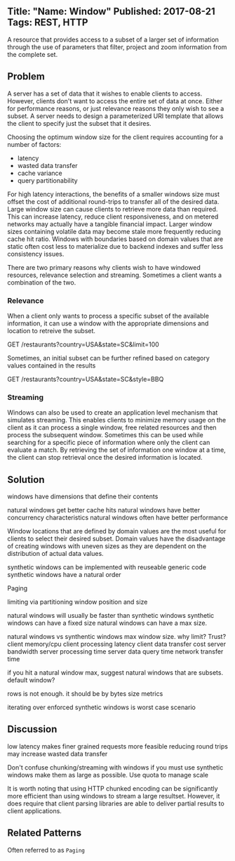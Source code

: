 Title: "Name: Window"
Published: 2017-08-21
Tags: REST, HTTP
---

A resource that provides access to a subset of a larger set of information through the use of parameters that filter, project and zoom information from the complete set.

## Problem
A server has a set of data that it wishes to enable clients to access.  However, clients don't want to access the entire set of data at once.  Either for performance reasons, or just relevance reasons they only wish to see a subset.  A server needs to design a parameterized URI template that allows the client to specify just the subset that it desires.

Choosing the optimum window size for the client requires accounting for a number of factors:
- latency
- wasted data transfer
- cache variance
- query partitionability

For high latency interactions, the benefits of a smaller windows size must offset the cost of additional round-trips to transfer all of the desired data.
Large window size can cause clients to retrieve more data than required.  This can increase latency, reduce client responsiveness, and on metered networks may actually have a tangible financial impact.
Larger window sizes containing volatile data may become stale more frequently reducing cache hit ratio.
Windows with boundaries based on domain values that are static often cost less to materialize due to backend indexes and suffer less consistency issues.

There are two primary reasons why clients wish to have windowed resources, relevance selection and streaming.  Sometimes a client wants a combination of the two.

### Relevance
When a client only wants to process a specific subset of the available information, it can use a window with the appropriate dimensions and location to retreive the subset. 

   GET /restaurants?country=USA&state=SC&limit=100

Sometimes, an initial subset can be further refined based on category values contained in the results

   GET /restaurants?country=USA&state=SC&style=BBQ

### Streaming
Windows can also be used to create an application level mechanism that simulates streaming.  This enables clients to minimize memory usage on the client as it can process a single window, free related resources and then process the subsequent window.  Sometimes this can be used while searching for a specific piece of information where only the client can evaluate a match.  By retrieving the set of information one window at a time, the client can stop retrieval once the desired information is located.  


## Solution
windows have dimensions that define their contents

natural windows get better cache hits
natural windows have better concurrency characteristics
natural windows often have better performance

Window locations that are defined by domain values are the most useful for clients to select their desired subset.  Domain values have the disadvantage of creating  windows with uneven sizes as they are dependent on the distribution of actual data values.   


synthetic windows can be implemented with reuseable generic code
synthetic windows have a natural order


Paging

limiting via partitioning
window position and size

natural windows will usually be faster than synthetic windows
synthetic windows can have a fixed size 
natural windows can have a max size.

natural windows vs synthentic windows
max window size.  why limit? Trust? 
client memory/cpu
client processing latency
client data transfer cost
server bandwidth
server processing time
server data query time
network transfer time

if you hit a natural window max, suggest natural windows that are subsets.  
default window?

rows is not enough.  it should be by bytes
size metrics

iterating over enforced synthetic windows is worst case scenario



## Discussion
low latency makes finer grained requests more feasible
reducing round trips may increase wasted data transfer

Don't confuse chunking/streaming with windows
if you must use synthetic windows make them as large as possible.  Use quota to manage scale

It is worth noting that using HTTP chunked encoding can be significantly more efficient than using windows to stream a large resultset. However, it does require that client parsing libraries are able to deliver partial results to client applications.

## Related Patterns
Often referred to as `Paging`